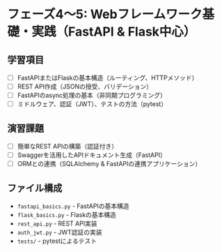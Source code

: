 # フェーズ4〜5: Webフレームワーク基礎・実践（FastAPI & Flask中心）

## 学習項目
- [ ] FastAPIまたはFlaskの基本構造（ルーティング、HTTPメソッド）
- [ ] REST API作成（JSONの授受、バリデーション）
- [ ] FastAPIのasync処理の基本（非同期プログラミング）
- [ ] ミドルウェア、認証（JWT）、テストの方法（pytest）

## 演習課題
- [ ] 簡単なREST APIの構築（認証付き）
- [ ] Swaggerを活用したAPIドキュメント生成（FastAPI）
- [ ] ORMとの連携（SQLAlchemy & FastAPIの連携アプリケーション）

## ファイル構成
- `fastapi_basics.py` - FastAPIの基本構造
- `flask_basics.py` - Flaskの基本構造
- `rest_api.py` - REST API実装
- `auth_jwt.py` - JWT認証の実装
- `tests/` - pytestによるテスト
